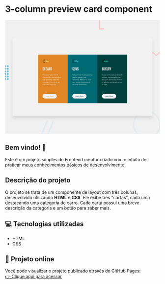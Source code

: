 # 3-column preview card component

![Design preview for the 3-column preview card component coding challenge](./design/desktop-preview.jpg)

## Bem vindo! 👋

Este é um projeto simples do Frontend mentor criado com o intuito de praticar meus conhecimentos básicos de desenvolvimento.

## Descrição do projeto

O projeto se trata de um componente de layout com três colunas, desenvolvido utilizando **HTML** e **CSS**. Ele exibe três "cartas", cada uma destacando uma categoria de carro. Cada carta possui uma breve descrição da categoria e um botão para saber mais.



## 💻 Tecnologias utilizadas
- HTML
- CSS 

## 🔗 Projeto online

Você pode visualizar o projeto publicado através do GitHub Pages:  
[👉 Clique aqui para acessar](https://anthonychrisley.github.io/projeto-3-column-preview-card)

